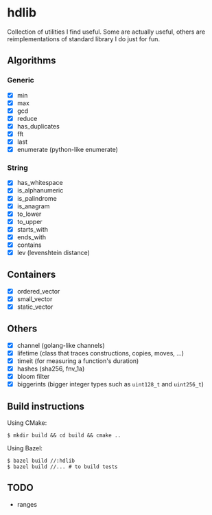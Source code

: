 # hdlib

Collection of utilities I find useful.
Some are actually useful, others are reimplementations of standard library I do just for fun.

## Algorithms
### Generic
- [x] min
- [x] max
- [x] gcd
- [x] reduce
- [x] has_duplicates
- [x] fft
- [x] last
- [x] enumerate (python-like enumerate)

### String
- [x] has_whitespace
- [x] is_alphanumeric
- [x] is_palindrome
- [x] is_anagram
- [x] to_lower
- [x] to_upper
- [x] starts_with
- [x] ends_with
- [x] contains
- [x] lev (levenshtein distance)

## Containers
- [x] ordered_vector
- [x] small_vector
- [x] static_vector

## Others
- [x] channel (golang-like channels)
- [x] lifetime (class that traces constructions, copies, moves, ...)
- [x] timeit (for measuring a function's duration)
- [x] hashes (sha256, fnv_1a)
- [x] bloom filter
- [x] biggerints (bigger integer types such as `uint128_t` and `uint256_t`)

## Build instructions

Using CMake:
```console
$ mkdir build && cd build && cmake ..
```

Using Bazel:
```console
$ bazel build //:hdlib
$ bazel build //... # to build tests
```

## TODO

- ranges